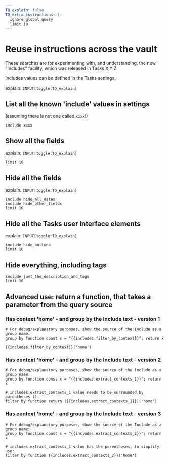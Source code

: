 ```yaml
---
TQ_explain: false
TQ_extra_instructions: |-
  ignore global query
  limit 10
---
```

# Reuse instructions across the vault

These searches are for experimenting with, and understanding, the new "Includes" facility, which was released in Tasks X.Y.Z.

Includes values can be defined in the Tasks settings.

explain: `INPUT[toggle:TQ_explain]`

## List all the known 'include' values in settings

(assuming there is not one called `xxxx`!)

```tasks
include xxxx
```

## Show all the fields

explain: `INPUT[toggle:TQ_explain]`

```tasks
limit 10
```

## Hide all the fields

explain: `INPUT[toggle:TQ_explain]`

```tasks
include hide_all_dates
include hide_other_fields
limit 10
```

## Hide all the Tasks user interface elements

explain: `INPUT[toggle:TQ_explain]`

```tasks
include hide_buttons
limit 10
```

## Hide everything, including tags

```tasks
include just_the_description_and_tags
limit 10
```

## Advanced use: return a function, that takes a parameter from the query source

### Has context 'home' - and group by the Include text - version 1

```tasks
# For debug/explanatory purposes, show the source of the Include as a group name:
group by function const x = "{{includes.filter_by_context}}"; return x

{{includes.filter_by_context}}('home')
```

### Has context 'home' - and group by the Include text - version 2

```tasks
# For debug/explanatory purposes, show the source of the Include as a group name:
group by function const x = "{{includes.extract_contexts_1}}"; return x

# includes.extract_contexts_1 value needs to be surrounded by parentheses (): 
filter by function return ({{includes.extract_contexts_1}})('home')
```

### Has context 'home' - and group by the Include text - version 3

```tasks
# For debug/explanatory purposes, show the source of the Include as a group name:
group by function const x = "{{includes.extract_contexts_2}}"; return x

# includes.extract_contexts_1 value has the parentheses, to simplify use:
filter by function {{includes.extract_contexts_2}}('home')
```
